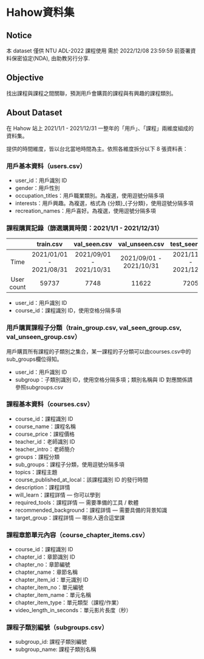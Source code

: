 # Hahow資料集

## Notice
本 dataset 僅供 NTU ADL-2022 課程使用
需於 2022/12/08 23:59:59 前簽署資料保密協定(NDA), 由助教另行分享. 

## Objective

找出課程與課程之間關聯，預測用戶會購買的課程與有興趣的課程類別。

## About Dataset

在 Hahow 站上 2021/1/1 - 2021/12/31 一整年的「用戶」、「課程」兩維度組成的資料集。

提供的時間維度，皆以台北當地時間為主。依照各維度拆分以下 8 張資料表：

### 用戶基本資料（users.csv）

- user_id：用戶識別 ID
- gender：用戶性別
- occupation_titles：用戶職業類別。為複選，使用逗號分隔多項
- interests：用戶興趣。為複選，格式為 {分類}_{子分類}，使用逗號分隔多項
- recreation_names：用戶喜好。為複選，使用逗號分隔多項

### 課程購買記錄（篩選購買時間：2021/1/1 - 2021/12/31）
|          | train.csv | val_seen.csv | val_unseen.csv | test_seen.csv | test_unseen.csv |
| :--------: | :--------: | :--------: | :--------: | :--------: | :--------: |
| Time     | 2021/01/01 - 2021/08/31 | 2021/09/01 - 2021/10/31 | 2021/09/01 - 2021/10/31 | 2021/11/01 - 2021/12/31 | 2021/11/01 - 2021/12/31 |
| User count    | 59737 | 7748 | 11622 | 7205 | 11097 |

- user_id：用戶識別 ID
- course_id：課程識別 ID，使用空格分隔多項

### 用戶購買課程子分類（train_group.csv, val_seen_group.csv, val_unseen_group.csv）
用戶購買所有課程的子類別之集合，某一課程的子分類可以由courses.csv中的sub_groups欄位得知。

- user_id：用戶識別 ID
- subgroup：子類別識別 ID，使用空格分隔多項；類別名稱與 ID 對應關係請參照subgroups.csv

### 課程基本資料（courses.csv）

- course_id：課程識別 ID
- course_name：課程名稱
- course_price：課程價格
- teacher_id：老師識別 ID
- teacher_intro：老師簡介
- groups：課程分類
- sub_groups：課程子分類，使用逗號分隔多項
- topics：課程主題
- course_published_at_local：該課程識別 ID 的發行時間
- description：課程詳情
- will_learn：課程詳情 — 你可以學到
- required_tools：課程詳情 — 需要準備的工具 / 軟體
- recommended_background：課程詳情 — 需要具備的背景知識
- target_group：課程詳情 — 哪些人適合這堂課

### 課程章節單元內容（course_chapter_items.csv）

- course_id：課程識別 ID
- chapter_id：章節識別 ID
- chapter_no：章節編號
- chapter_name：章節名稱
- chapter_item_id：單元識別 ID
- chapter_item_no：單元編號
- chapter_item_name：單元名稱
- chapter_item_type：單元類型（課程/作業）
- video_length_in_seconds：單元影片長度（秒）

### 課程子類別編號（subgroups.csv）

- subgroup_id: 課程子類別編號
- subgroup_name: 課程子類別名稱